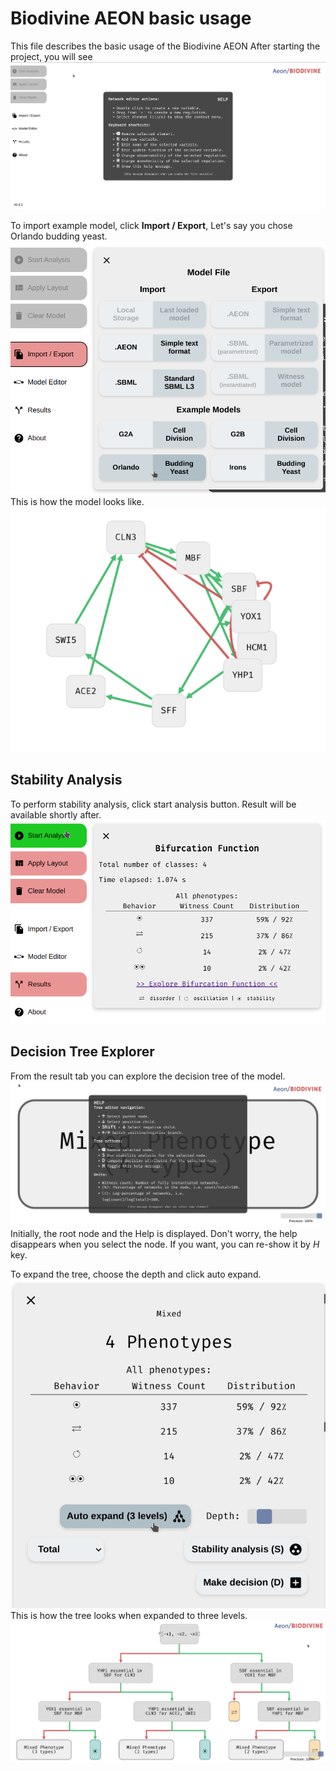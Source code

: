 # Biodivine AEON basic usage
This file describes the basic usage of the Biodivine AEON
After starting the project, you will see
![Initial view](initialView.png)

To import example model, click **Import / Export**,
Let's say you chose Orlando budding yeast.
![Import model](ImportModel.png) 
This is how the model looks like.
![Imported model](ImportedModel.png)
## Stability Analysis
To perform stability analysis, click start analysis button. 
Result will be available shortly after.
![Results](AnalysisResults.png)
## Decision Tree Explorer
From the result tab you can explore the decision tree of the model.
![](TreeExplorer.png)
Initially, the root node and the Help is displayed. 
Don't worry, the help disappears when you select the node. 
If you want, you can re-show it by *H* key.

To expand the tree, choose the depth and click auto expand.
![](AutoExpand.png)
This is how the tree looks when expanded to three levels.
![](ExpandedTree.png)
